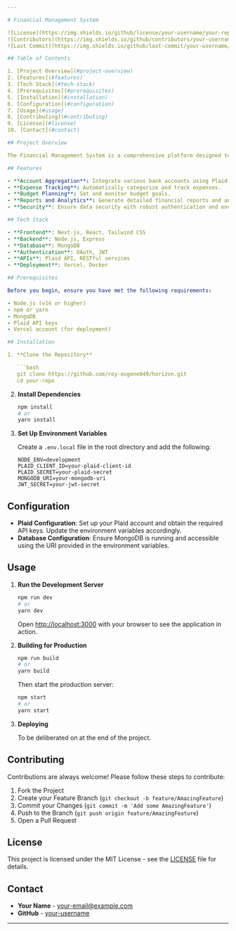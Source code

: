 ```yaml
---

# Financial Management System

![License](https://img.shields.io/github/license/your-username/your-repo)
![Contributors](https://img.shields.io/github/contributors/your-username/your-repo)
![Last Commit](https://img.shields.io/github/last-commit/your-username/your-repo)

## Table of Contents

1. [Project Overview](#project-overview)
2. [Features](#features)
3. [Tech Stack](#tech-stack)
4. [Prerequisites](#prerequisites)
5. [Installation](#installation)
6. [Configuration](#configuration)
7. [Usage](#usage)
8. [Contributing](#contributing)
9. [License](#license)
10. [Contact](#contact)

## Project Overview

The Financial Management System is a comprehensive platform designed to help users manage their finances efficiently. Leveraging cutting-edge technologies such as Next.js, React, Plaid, and Tailwind CSS, this system offers a seamless and intuitive user experience.

## Features

- **Account Aggregation**: Integrate various bank accounts using Plaid.
- **Expense Tracking**: Automatically categorize and track expenses.
- **Budget Planning**: Set and monitor budget goals.
- **Reports and Analytics**: Generate detailed financial reports and analytics.
- **Security**: Ensure data security with robust authentication and encryption.

## Tech Stack

- **Frontend**: Next.js, React, Tailwind CSS
- **Backend**: Node.js, Express
- **Database**: MongoDB
- **Authentication**: OAuth, JWT
- **APIs**: Plaid API, RESTful services
- **Deployment**: Vercel, Docker

## Prerequisites

Before you begin, ensure you have met the following requirements:

- Node.js (v14 or higher)
- npm or yarn
- MongoDB
- Plaid API keys
- Vercel account (for deployment)

## Installation

1. **Clone the Repository**

   ```bash
   git clone https://github.com/roy-eugene049/horizon.git
   cd your-repo
   ```

2. **Install Dependencies**

   ```bash
   npm install
   # or
   yarn install
   ```

3. **Set Up Environment Variables**

   Create a `.env.local` file in the root directory and add the following:

   ```env
   NODE_ENV=development
   PLAID_CLIENT_ID=your-plaid-client-id
   PLAID_SECRET=your-plaid-secret
   MONGODB_URI=your-mongodb-uri
   JWT_SECRET=your-jwt-secret
   ```

## Configuration

- **Plaid Configuration**: Set up your Plaid account and obtain the required API keys. Update the environment variables accordingly.
- **Database Configuration**: Ensure MongoDB is running and accessible using the URI provided in the environment variables.

## Usage

1. **Run the Development Server**

   ```bash
   npm run dev
   # or
   yarn dev
   ```

   Open [http://localhost:3000](http://localhost:3000) with your browser to see the application in action.

2. **Building for Production**

   ```bash
   npm run build
   # or
   yarn build
   ```

   Then start the production server:

   ```bash
   npm start
   # or
   yarn start
   ```

3. **Deploying**

   To be deliberated on at the end of the project.

## Contributing

Contributions are always welcome! Please follow these steps to contribute:

1. Fork the Project
2. Create your Feature Branch (`git checkout -b feature/AmazingFeature`)
3. Commit your Changes (`git commit -m 'Add some AmazingFeature'`)
4. Push to the Branch (`git push origin feature/AmazingFeature`)
5. Open a Pull Request

## License

This project is licensed under the MIT License - see the [LICENSE](LICENSE) file for details.

## Contact

- **Your Name** - [your-email@example.com](mailto:roy.eugenes000@gmail.com)
- **GitHub** - [your-username](https://github.com/roy-eugene049)

---
```


